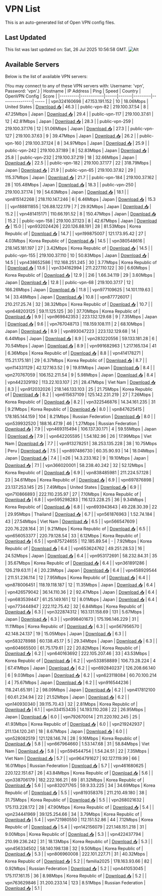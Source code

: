# VPN List

This is an auto-generated list of Open VPN config files.

## Last Updated

This list was last updated on: Sat, 26 Jul 2025 10:56:58 GMT.
![Alt](https://repobeats.axiom.co/api/embed/186b98318ef1479477931607c1ad7d823f12451f.svg "Repobeats analytics image")

## Available Servers

Below is the list of available VPN servers:

(You may connect to any of these VPN servers with: Username: 'vpn', Password: 'vpn'.)
| Hostname | IP Address | Ping | Speed | Country | OpenVPN Config | Score |
|----------|------------|------|-------|---------|----------------| ----- |
| vpn324160698 | 47.153.191.152 | 10 | 18.06Mbps | United States | [Download 📥](./configs/server_0_US.ovpn) | 46.3 |
| public-vpn-82 | 219.100.37.54 | 8 | 47.25Mbps | Japan | [Download 📥](./configs/server_1_JP.ovpn) | 29.4 |
| public-vpn-117 | 219.100.37.61 | 12 | 42.81Mbps | Japan | [Download 📥](./configs/server_2_JP.ovpn) | 28.3 |
| public-vpn-259 | 219.100.37.176 | 12 | 51.06Mbps | Japan | [Download 📥](./configs/server_3_JP.ovpn) | 27.3 |
| public-vpn-127 | 219.100.37.63 | 9 | 39.47Mbps | Japan | [Download 📥](./configs/server_4_JP.ovpn) | 26.2 |
| public-vpn-160 | 219.100.37.124 | 8 | 34.97Mbps | Japan | [Download 📥](./configs/server_5_JP.ovpn) | 25.9 |
| public-vpn-242 | 219.100.37.189 | 8 | 52.83Mbps | Japan | [Download 📥](./configs/server_6_JP.ovpn) | 25.8 |
| public-vpn-232 | 219.100.37.219 | 18 | 32.66Mbps | Japan | [Download 📥](./configs/server_7_JP.ovpn) | 22.5 |
| public-vpn-182 | 219.100.37.177 | 22 | 318.79Mbps | Japan | [Download 📥](./configs/server_8_JP.ovpn) | 21.9 |
| public-vpn-65 | 219.100.37.82 | 29 | 115.37Mbps | Japan | [Download 📥](./configs/server_9_JP.ovpn) | 21.7 |
| public-vpn-184 | 219.100.37.162 | 28 | 105.48Mbps | Japan | [Download 📥](./configs/server_10_JP.ovpn) | 18.3 |
| public-vpn-250 | 219.100.37.174 | 19 | 54.63Mbps | Japan | [Download 📥](./configs/server_11_JP.ovpn) | 18.1 |
| vpn815142268 | 218.110.147.246 | 6 | 6.46Mbps | Japan | [Download 📥](./configs/server_12_JP.ovpn) | 15.3 |
| vpn188811855 | 126.88.122.179 | 7 | 29.92Mbps | Japan | [Download 📥](./configs/server_13_JP.ovpn) | 15.2 |
| vpn481415171 | 110.66.191.52 | 8 | 150.47Mbps | Japan | [Download 📥](./configs/server_14_JP.ovpn) | 15.2 |
| public-vpn-158 | 219.100.37.123 | 8 | 42.67Mbps | Japan | [Download 📥](./configs/server_15_JP.ovpn) | 15.0 |
| vpn932024426 | 220.126.88.191 | 28 | 81.53Mbps | Korea Republic of | [Download 📥](./configs/server_16_KR.ovpn) | 14.7 |
| vpn199875007 | 121.173.95.42 | 27 | 4.03Mbps | Korea Republic of | [Download 📥](./configs/server_17_KR.ovpn) | 14.5 |
| vpn380548616 | 218.145.181.197 | 27 | 3.42Mbps | Korea Republic of | [Download 📥](./configs/server_18_KR.ovpn) | 14.5 |
| public-vpn-155 | 219.100.37.110 | 10 | 50.83Mbps | Japan | [Download 📥](./configs/server_19_JP.ovpn) | 14.5 |
| vpn438652586 | 112.168.251.245 | 30 | 3.77Mbps | Korea Republic of | [Download 📥](./configs/server_20_KR.ovpn) | 13.6 |
| vpn334162994 | 211.227.110.122 | 30 | 6.60Mbps | Korea Republic of | [Download 📥](./configs/server_21_KR.ovpn) | 12.9 |
| 2i6 | 1.66.34.119 | 29 | 3.60Mbps | Japan | [Download 📥](./configs/server_22_JP.ovpn) | 12.8 |
| public-vpn-68 | 219.100.37.17 | 12 | 166.26Mbps | Japan | [Download 📥](./configs/server_23_JP.ovpn) | 11.8 |
| vpn977109625 | 14.101.119.63 | 14 | 33.48Mbps | Japan | [Download 📥](./configs/server_24_JP.ovpn) | 10.8 |
| vpn877726017 | 210.217.25.74 | 32 | 38.32Mbps | Korea Republic of | [Download 📥](./configs/server_25_KR.ovpn) | 10.7 |
| vpn648203125 | 59.11.125.125 | 30 | 37.70Mbps | Korea Republic of | [Download 📥](./configs/server_26_KR.ovpn) | 9.9 |
| vpn969842353 | 223.132.129.68 | 9 | 7.35Mbps | Japan | [Download 📥](./configs/server_27_JP.ovpn) | 9.6 |
| vpn767048713 | 118.159.108.111 | 2 | 68.10Mbps | Japan | [Download 📥](./configs/server_28_JP.ovpn) | 8.9 |
| vpn893047223 | 223.132.129.68 | 14 | 6.44Mbps | Japan | [Download 📥](./configs/server_29_JP.ovpn) | 8.9 |
| vpn283220556 | 59.133.181.28 | 6 | 70.54Mbps | Japan | [Download 📥](./configs/server_30_JP.ovpn) | 8.9 |
| vpn991682963 | 1.217.165.134 | 41 | 6.36Mbps | Korea Republic of | [Download 📥](./configs/server_31_KR.ovpn) | 8.8 |
| vpn414178271 | 115.21.175.181 | 29 | 6.37Mbps | Korea Republic of | [Download 📥](./configs/server_32_KR.ovpn) | 8.7 |
| vpn114331129 | 42.127.163.52 | 9 | 19.81Mbps | Japan | [Download 📥](./configs/server_33_JP.ovpn) | 8.4 |
| vpn270767059 | 106.152.211.54 | 9 | 5.98Mbps | Japan | [Download 📥](./configs/server_34_JP.ovpn) | 8.4 |
| vpn442329192 | 113.22.103.107 | 21 | 28.47Mbps | Viet Nam | [Download 📥](./configs/server_35_VN.ovpn) | 8.3 |
| vpn912032026 | 218.146.133.103 | 25 | 21.75Mbps | Korea Republic of | [Download 📥](./configs/server_36_KR.ovpn) | 8.2 |
| vpn615637109 | 125.142.231.219 | 27 | 7.26Mbps | Korea Republic of | [Download 📥](./configs/server_37_KR.ovpn) | 8.2 |
| vpn322546876 | 14.34.161.235 | 31 | 9.21Mbps | Korea Republic of | [Download 📥](./configs/server_38_KR.ovpn) | 8.0 |
| vpn847625415 | 178.185.144.159 | 104 | 8.21Mbps | Russian Federation | [Download 📥](./configs/server_39_RU.ovpn) | 8.0 |
| vpn539932520 | 188.16.47.19 | 46 | 1.27Mbps | Russian Federation | [Download 📥](./configs/server_40_RU.ovpn) | 7.9 |
| vpn469315494 | 106.137.30.171 | 4 | 59.55Mbps | Japan | [Download 📥](./configs/server_41_JP.ovpn) | 7.9 |
| vpn642205595 | 1.54.182.96 | 26 | 17.99Mbps | Viet Nam | [Download 📥](./configs/server_42_VN.ovpn) | 7.7 |
| vpn913278251 | 38.253.135.228 | 38 | 10.75Mbps | Peru | [Download 📥](./configs/server_43_PE.ovpn) | 7.5 |
| vpn897486730 | 60.35.90.93 | 14 | 18.04Mbps | Japan | [Download 📥](./configs/server_44_JP.ovpn) | 7.4 |
| n26 | 14.3.233.162 | 9 | 19.10Mbps | Japan | [Download 📥](./configs/server_45_JP.ovpn) | 7.1 |
| vpn366020001 | 58.238.40.242 | 32 | 52.12Mbps | Korea Republic of | [Download 📥](./configs/server_46_KR.ovpn) | 6.9 |
| vpn838485981 | 211.224.57.128 | 23 | 34.61Mbps | Korea Republic of | [Download 📥](./configs/server_47_KR.ovpn) | 6.9 |
| vpn697876898 | 23.137.253.145 | 25 | 7.49Mbps | United States | [Download 📥](./configs/server_48_US.ovpn) | 6.9 |
| vpn710866893 | 222.110.235.97 | 27 | 7.10Mbps | Korea Republic of | [Download 📥](./configs/server_49_KR.ovpn) | 6.8 |
| vpn595298283 | 116.123.228.25 | 36 | 9.34Mbps | Korea Republic of | [Download 📥](./configs/server_50_KR.ovpn) | 6.8 |
| vpn693943643 | 49.228.30.39 | 22 | 29.95Mbps | Thailand | [Download 📥](./configs/server_51_TH.ovpn) | 6.7 |
| vpn561876963 | 1.52.74.184 | 43 | 27.54Mbps | Viet Nam | [Download 📥](./configs/server_52_VN.ovpn) | 6.5 |
| vpn566547609 | 220.76.228.164 | 31 | 9.21Mbps | Korea Republic of | [Download 📥](./configs/server_53_KR.ovpn) | 6.5 |
| vpn656053377 | 220.79.128.54 | 33 | 6.12Mbps | Korea Republic of | [Download 📥](./configs/server_54_KR.ovpn) | 6.5 |
| vpn875724655 | 112.185.89.54 | - | 7.92Mbps | Korea Republic of | [Download 📥](./configs/server_55_KR.ovpn) | 6.4 |
| vpn653624762 | 49.251.28.53 | 16 | 24.52Mbps | Japan | [Download 📥](./configs/server_56_JP.ovpn) | 6.4 |
| vpn953172691 | 58.232.84.31 | 35 | 35.67Mbps | Korea Republic of | [Download 📥](./configs/server_57_KR.ovpn) | 6.4 |
| vpn361891286 | 126.219.63.11 | 4 | 20.23Mbps | Japan | [Download 📥](./configs/server_58_JP.ovpn) | 6.4 |
| vpn458929544 | 211.51.236.114 | 12 | 7.95Mbps | Korea Republic of | [Download 📥](./configs/server_59_KR.ovpn) | 6.4 |
| vpn878006451 | 118.19.118.187 | 12 | 11.35Mbps | Japan | [Download 📥](./configs/server_60_JP.ovpn) | 6.4 |
| vpn426579042 | 36.14.110.36 | 2 | 92.47Mbps | Japan | [Download 📥](./configs/server_61_JP.ovpn) | 6.4 |
| vpn683539447 | 61.25.149.161 | 12 | 8.01Mbps | Japan | [Download 📥](./configs/server_62_JP.ovpn) | 6.4 |
| vpn773444947 | 222.112.75.42 | 32 | 6.84Mbps | Korea Republic of | [Download 📥](./configs/server_63_KR.ovpn) | 6.3 |
| vpn322874312 | 163.131.158.69 | 131 | 5.67Mbps | Japan | [Download 📥](./configs/server_64_JP.ovpn) | 6.3 |
| vpn998401673 | 175.196.146.229 | 31 | 11.11Mbps | Korea Republic of | [Download 📥](./configs/server_65_KR.ovpn) | 6.3 |
| vpn567956570 | 42.148.24.137 | 19 | 15.05Mbps | Japan | [Download 📥](./configs/server_66_JP.ovpn) | 6.3 |
| vpn583278988 | 60.138.45.17 | 5 | 29.34Mbps | Japan | [Download 📥](./configs/server_67_JP.ovpn) | 6.3 |
| vpn604665500 | 61.75.179.61 | 22 | 20.82Mbps | Korea Republic of | [Download 📥](./configs/server_68_KR.ovpn) | 6.2 |
| vpn640163692 | 222.105.207.46 | 33 | 43.53Mbps | Korea Republic of | [Download 📥](./configs/server_69_KR.ovpn) | 6.2 |
| vpn533858889 | 106.73.28.224 | 4 | 67.41Mbps | Japan | [Download 📥](./configs/server_70_JP.ovpn) | 6.2 |
| vpn692840237 | 126.208.66.140 | 6 | 9.03Mbps | Japan | [Download 📥](./configs/server_71_JP.ovpn) | 6.2 |
| vpn623118084 | 60.70.100.214 | 4 | 75.67Mbps | Japan | [Download 📥](./configs/server_72_JP.ovpn) | 6.2 |
| vpn916544236 | 118.241.65.191 | 2 | 98.09Mbps | Japan | [Download 📥](./configs/server_73_JP.ovpn) | 6.2 |
| vpn417812100 | 60.61.234.94 | 22 | 21.52Mbps | Japan | [Download 📥](./configs/server_74_JP.ovpn) | 6.2 |
| vpn140930340 | 39.115.70.43 | 32 | 2.81Mbps | Korea Republic of | [Download 📥](./configs/server_75_KR.ovpn) | 6.1 |
| vpn334153435 | 14.193.110.208 | 22 | 26.95Mbps | Japan | [Download 📥](./configs/server_76_JP.ovpn) | 6.0 |
| vpn792670014 | 211.220.192.245 | 25 | 41.93Mbps | Korea Republic of | [Download 📥](./configs/server_77_KR.ovpn) | 6.0 |
| vpn219242937 | 211.134.120.241 | 18 | 8.67Mbps | Japan | [Download 📥](./configs/server_78_JP.ovpn) | 6.0 |
| vpn528082519 | 121.128.146.74 | 28 | 9.16Mbps | Korea Republic of | [Download 📥](./configs/server_79_KR.ovpn) | 5.8 |
| vpn667964660 | 1.53.147.68 | 31 | 58.84Mbps | Viet Nam | [Download 📥](./configs/server_80_VN.ovpn) | 5.8 |
| vpn594544754 | 1.54.24.51 | 22 | 7.35Mbps | Viet Nam | [Download 📥](./configs/server_81_VN.ovpn) | 5.7 |
| vpn964791627 | 92.127.119.99 | 66 | 16.01Mbps | Russian Federation | [Download 📥](./configs/server_82_RU.ovpn) | 5.7 |
| vpn461680625 | 220.122.151.67 | 26 | 43.84Mbps | Korea Republic of | [Download 📥](./configs/server_83_KR.ovpn) | 5.6 |
| vpn338706179 | 182.222.166.21 | 69 | 81.32Mbps | Korea Republic of | [Download 📥](./configs/server_84_KR.ovpn) | 5.6 |
| vpn832071765 | 59.9.33.225 | 34 | 34.69Mbps | Korea Republic of | [Download 📥](./configs/server_85_KR.ovpn) | 5.5 |
| vpn819358376 | 211.210.49.180 | 38 | 31.75Mbps | Korea Republic of | [Download 📥](./configs/server_86_KR.ovpn) | 5.5 |
| vpn268021632 | 175.113.228.172 | 28 | 47.90Mbps | Korea Republic of | [Download 📥](./configs/server_87_KR.ovpn) | 5.4 |
| vpn234441969 | 39.125.254.66 | 34 | 3.79Mbps | Korea Republic of | [Download 📥](./configs/server_88_KR.ovpn) | 5.4 |
| vpn721980550 | 112.151.52.86 | 44 | 7.12Mbps | Korea Republic of | [Download 📥](./configs/server_89_KR.ovpn) | 5.4 |
| vpn142156079 | 221.148.151.218 | 31 | 9.00Mbps | Korea Republic of | [Download 📥](./configs/server_90_KR.ovpn) | 5.3 |
| vpn422437794 | 210.99.236.242 | 31 | 18.13Mbps | Korea Republic of | [Download 📥](./configs/server_91_KR.ovpn) | 5.3 |
| vpn456334502 | 58.140.198.138 | 32 | 9.50Mbps | Korea Republic of | [Download 📥](./configs/server_92_KR.ovpn) | 5.3 |
| vpn806960008 | 222.101.227.71 | 31 | 40.32Mbps | Korea Republic of | [Download 📥](./configs/server_93_KR.ovpn) | 5.2 |
| familia2025 | 178.163.93.66 | 82 | 0.92Mbps | Russian Federation | [Download 📥](./configs/server_94_RU.ovpn) | 5.2 |
| vpn441053045 | 175.117.161.15 | 36 | 8.98Mbps | Korea Republic of | [Download 📥](./configs/server_95_KR.ovpn) | 5.2 |
| vpn763629846 | 31.200.233.14 | 123 | 8.51Mbps | Russian Federation | [Download 📥](./configs/server_96_RU.ovpn) | 5.1 |

